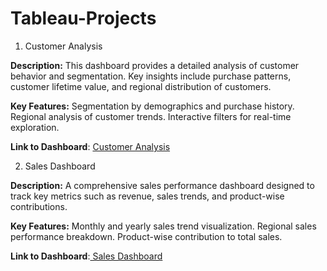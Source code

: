 # Tableau-Projects

1. Customer Analysis 

**Description:**
This dashboard provides a detailed analysis of customer behavior and segmentation. Key insights include purchase patterns, customer lifetime value, and regional distribution of customers.

**Key Features:**
Segmentation by demographics and purchase history.
Regional analysis of customer trends.
Interactive filters for real-time exploration.

**Link to Dashboard**: [Customer Analysis](https://public.tableau.com/app/profile/roshani.shiradwade/viz/CustomerAnalysis_17292163088160/CustomerAnalysis)

2. Sales Dashboard 

**Description:**
A comprehensive sales performance dashboard designed to track key metrics such as revenue, sales trends, and product-wise contributions.

**Key Features:**
Monthly and yearly sales trend visualization.
Regional sales performance breakdown.
Product-wise contribution to total sales.

**Link to Dashboard**:[ Sales Dashboard](https://public.tableau.com/app/profile/roshani.shiradwade/viz/Sales_17134709886990/SalesDashboard)
